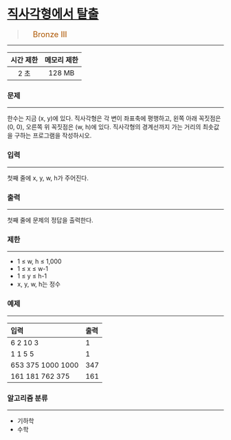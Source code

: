 # [직사각형에서 탈출](https://www.acmicpc.net/problem/1085)

> <img src="https://d2gd6pc034wcta.cloudfront.net/tier/3.svg" width="16" heigth="21" style = "vertical-align: middle;"/>&nbsp;<span style="font-size: 18px; color: #ad5600;">Bronze III</span>

***

<div align="center">

|시간 제한|메모리 제한|
|:---:|:---:|
|2 초 |128 MB|

</div>

### 문제

***

한수는 지금 (x, y)에 있다. 직사각형은 각 변이 좌표축에 평행하고, 왼쪽 아래 꼭짓점은 (0, 0), 오른쪽 위 꼭짓점은 (w, h)에 있다. 직사각형의 경계선까지 가는 거리의 최솟값을 구하는 프로그램을 작성하시오.

### 입력

***

첫째 줄에 x, y, w, h가 주어진다.

### 출력

***

첫째 줄에 문제의 정답을 출력한다.

### 제한

***

* 1 ≤ w, h ≤ 1,000
* 1 ≤ x ≤ w-1
* 1 ≤ y ≤ h-1
* x, y, w, h는 정수

### 예제

***

|입력|출력|
|:---|:---|
|6 2 10 3|1|
|1 1 5 5|1|
|653 375 1000 1000|347|
|161 181 762 375|161|

### 알고리즘 분류

***

* 기하학
* 수학

